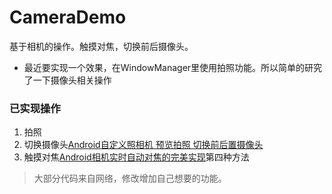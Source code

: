 # CameraDemo
基于相机的操作。触摸对焦，切换前后摄像头。
  
- 最近要实现一个效果，在WindowManager里使用拍照功能。所以简单的研究了一下摄像头相关操作  
### 已实现操作  
1. 拍照  
2. 切换摄像头[Android自定义照相机 预览拍照 切换前后置摄像头](http://blog.csdn.net/gf771115/article/details/19438409)  
3. 触摸对焦[Android相机实时自动对焦的完美实现](http://blog.csdn.net/huweigoodboy/article/details/51378751)第四种方法   

> 大部分代码来自网络，修改增加自己想要的功能。
